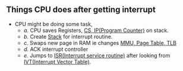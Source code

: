 ## Things CPU does after getting interrupt
- CPU might be doing some task,
  - *a.* CPU saves Registers, [CS, IP(Program Counter)](/Motherboard/CPU/Memory/CPU_Registers) on stack.
  - *b.* Create [Stack](https://sites.google.com/site/amitinterviewpreparation/c-1) for interrupt routine.
  - *c.* Swaps new page in RAM ie changes [MMU, Page Table, TLB](https://sites.google.com/site/amitinterviewpreparation/c-1/memory-management/virtual-memory)
  - *d.* ACK interrupt controller
  - *e.* Jumps to [ISR(Interrupt service routine)](ISR) after looking from [IVT(Interrupt Vector Table)](IVT).

